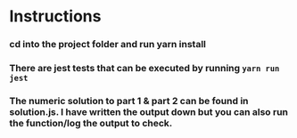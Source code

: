 # Instructions

### cd into the project folder and run yarn install
### There are jest tests that can be executed by  running `yarn run jest`
### The numeric solution to part 1 & part 2 can be found in solution.js. I have written  the output down but you can also run the function/log the output to check.